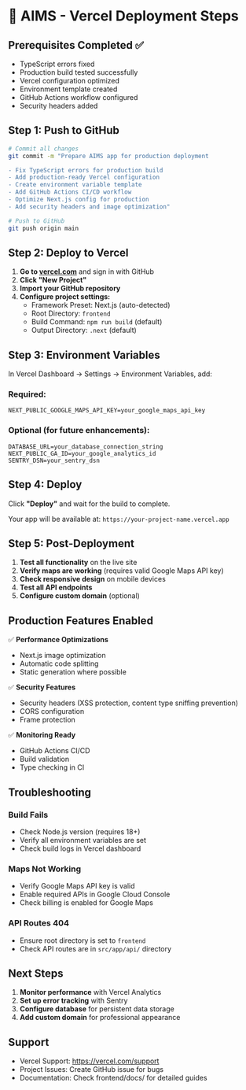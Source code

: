 # 🚀 AIMS - Vercel Deployment Steps

## Prerequisites Completed ✅
- TypeScript errors fixed
- Production build tested successfully  
- Vercel configuration optimized
- Environment template created
- GitHub Actions workflow configured
- Security headers added

## Step 1: Push to GitHub

```bash
# Commit all changes
git commit -m "Prepare AIMS app for production deployment

- Fix TypeScript errors for production build
- Add production-ready Vercel configuration
- Create environment variable template
- Add GitHub Actions CI/CD workflow
- Optimize Next.js config for production
- Add security headers and image optimization"

# Push to GitHub
git push origin main
```

## Step 2: Deploy to Vercel

1. **Go to [vercel.com](https://vercel.com)** and sign in with GitHub
2. **Click "New Project"**
3. **Import your GitHub repository**
4. **Configure project settings:**
   - Framework Preset: Next.js (auto-detected)
   - Root Directory: `frontend`
   - Build Command: `npm run build` (default)
   - Output Directory: `.next` (default)

## Step 3: Environment Variables

In Vercel Dashboard → Settings → Environment Variables, add:

### Required:
```
NEXT_PUBLIC_GOOGLE_MAPS_API_KEY=your_google_maps_api_key
```

### Optional (for future enhancements):
```
DATABASE_URL=your_database_connection_string
NEXT_PUBLIC_GA_ID=your_google_analytics_id
SENTRY_DSN=your_sentry_dsn
```

## Step 4: Deploy

Click **"Deploy"** and wait for the build to complete.

Your app will be available at: `https://your-project-name.vercel.app`

## Step 5: Post-Deployment

1. **Test all functionality** on the live site
2. **Verify maps are working** (requires valid Google Maps API key)
3. **Check responsive design** on mobile devices
4. **Test all API endpoints**
5. **Configure custom domain** (optional)

## Production Features Enabled

✅ **Performance Optimizations**
- Next.js image optimization
- Automatic code splitting
- Static generation where possible

✅ **Security Features**
- Security headers (XSS protection, content type sniffing prevention)
- CORS configuration
- Frame protection

✅ **Monitoring Ready**
- GitHub Actions CI/CD
- Build validation
- Type checking in CI

## Troubleshooting

### Build Fails
- Check Node.js version (requires 18+)
- Verify all environment variables are set
- Check build logs in Vercel dashboard

### Maps Not Working
- Verify Google Maps API key is valid
- Enable required APIs in Google Cloud Console
- Check billing is enabled for Google Maps

### API Routes 404
- Ensure root directory is set to `frontend`
- Check API routes are in `src/app/api/` directory

## Next Steps

1. **Monitor performance** with Vercel Analytics
2. **Set up error tracking** with Sentry
3. **Configure database** for persistent data storage
4. **Add custom domain** for professional appearance

## Support

- Vercel Support: https://vercel.com/support
- Project Issues: Create GitHub issue for bugs
- Documentation: Check frontend/docs/ for detailed guides
